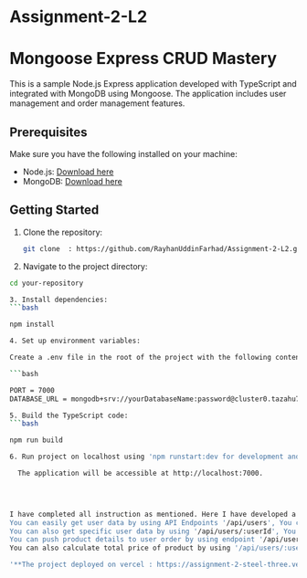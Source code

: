 # Assignment-2-L2

# Mongoose Express CRUD Mastery

This is a sample Node.js Express application developed with TypeScript and integrated with MongoDB using Mongoose. The application includes user management and order management features.

## Prerequisites

Make sure you have the following installed on your machine:

- Node.js: [Download here](https://nodejs.org/)
- MongoDB: [Download here](https://www.mongodb.com/try/download/community)

## Getting Started

1. Clone the repository:

   ```bash
   git clone  : https://github.com/RayhanUddinFarhad/Assignment-2-L2.git

 2. Navigate to the project directory:

 ```bash
cd your-repository

3. Install dependencies:
 ```bash

npm install

4. Set up environment variables:

Create a .env file in the root of the project with the following content:

```bash

PORT = 7000
DATABASE_URL = mongodb+srv://yourDatabaseName:password@cluster0.tazahu7.mongodb.net/?retryWrites=true&w=majority

5. Build the TypeScript code:
 ```bash

npm run build

6. Run project on localhost using 'npm runstart:dev for development and npm run start:prod' for production purpose.

   The application will be accessible at http://localhost:7000.

   


I have completed all instruction as mentioned. Here I have developed a Crud operation that can manage users and user's order .
You can easily get user data by using API Endpoints '/api/users', You can post users data by using same endpoint.
You can also get specific user data by using '/api/users/:userId', You can delete and update userdata using same endpoint. For update use PUT method.
You can push product details to user order by using endpoint '/api/users/:userId/orders'. You can also get specific user's order by using same endpoint.
You can also calculate total price of product by using '/api/users/:userId/orders/total-price' api end point.

'**The project deployed on vercel : https://assignment-2-steel-three.vercel.app**



